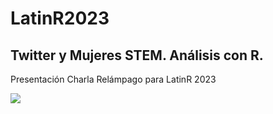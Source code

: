 # LatinR2023
## Twitter y Mujeres STEM. Análisis con R.
Presentación Charla Relámpago para LatinR 2023

![](https://media.tenor.com/IMhU430G0ikAAAAC/mafalda-argentina.gif)
